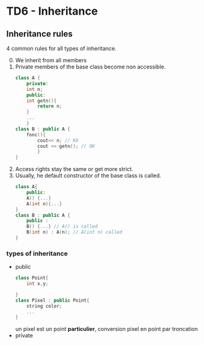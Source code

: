 # TD6 - Inheritance

## Inheritance rules
4 common rules for all types of inheritance.

0. We inherit from all members
1. Private members of the base class become non accessible.
    ```cpp
    class A {
        private: 
        int n; 
        public:
        int getn(){
            return n;
        }
        ...
        }
    class B : public A {
        fonc(){
            cout<< n; // KO
            cout << getn(); // OK
            }
    }
    ```
2. Access rights stay the same or get more strict.
3. Usually, he default constructor of the base class is called.
    ```cpp
    class A{
        public:
        A() {...}
        A(int n){...}
    }
    class B : public A {
        public : 
        B() {...} // A() is called
        B(int n) : A(n); // A(int n) called
    }
    ```

### types of inheritance
- public
    ```cpp
    class Point{
        int x,y;

    }
    class Pixel : public Point{
        string color;
        ...
    }
    ```
    un pixel est un point **particulier**, conversion pixel en point par troncation
- private

